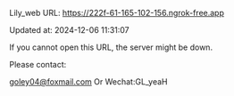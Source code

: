 Lily_web URL: https://222f-61-165-102-156.ngrok-free.app

Updated at: 2024-12-06 11:31:07

If you cannot open this URL, the server might be down.

Please contact: 

goley04@foxmail.com Or Wechat:GL_yeaH